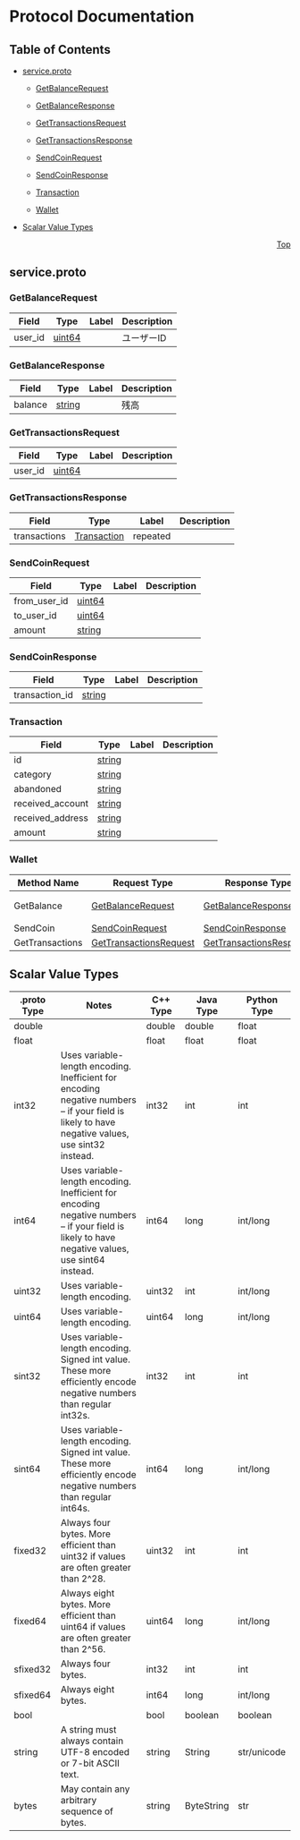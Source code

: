 # Protocol Documentation
<a name="top"/>

## Table of Contents

- [service.proto](#service.proto)
    - [GetBalanceRequest](#services.GetBalanceRequest)
    - [GetBalanceResponse](#services.GetBalanceResponse)
    - [GetTransactionsRequest](#services.GetTransactionsRequest)
    - [GetTransactionsResponse](#services.GetTransactionsResponse)
    - [SendCoinRequest](#services.SendCoinRequest)
    - [SendCoinResponse](#services.SendCoinResponse)
    - [Transaction](#services.Transaction)
  
  
  
    - [Wallet](#services.Wallet)
  

- [Scalar Value Types](#scalar-value-types)



<a name="service.proto"/>
<p align="right"><a href="#top">Top</a></p>

## service.proto



<a name="services.GetBalanceRequest"/>

### GetBalanceRequest



| Field | Type | Label | Description |
| ----- | ---- | ----- | ----------- |
| user_id | [uint64](#uint64) |  | ユーザーID |






<a name="services.GetBalanceResponse"/>

### GetBalanceResponse



| Field | Type | Label | Description |
| ----- | ---- | ----- | ----------- |
| balance | [string](#string) |  | 残高 |






<a name="services.GetTransactionsRequest"/>

### GetTransactionsRequest



| Field | Type | Label | Description |
| ----- | ---- | ----- | ----------- |
| user_id | [uint64](#uint64) |  |  |






<a name="services.GetTransactionsResponse"/>

### GetTransactionsResponse



| Field | Type | Label | Description |
| ----- | ---- | ----- | ----------- |
| transactions | [Transaction](#services.Transaction) | repeated |  |






<a name="services.SendCoinRequest"/>

### SendCoinRequest



| Field | Type | Label | Description |
| ----- | ---- | ----- | ----------- |
| from_user_id | [uint64](#uint64) |  |  |
| to_user_id | [uint64](#uint64) |  |  |
| amount | [string](#string) |  |  |






<a name="services.SendCoinResponse"/>

### SendCoinResponse



| Field | Type | Label | Description |
| ----- | ---- | ----- | ----------- |
| transaction_id | [string](#string) |  |  |






<a name="services.Transaction"/>

### Transaction



| Field | Type | Label | Description |
| ----- | ---- | ----- | ----------- |
| id | [string](#string) |  |  |
| category | [string](#string) |  |  |
| abandoned | [string](#string) |  |  |
| received_account | [string](#string) |  |  |
| received_address | [string](#string) |  |  |
| amount | [string](#string) |  |  |





 

 

 


<a name="services.Wallet"/>

### Wallet


| Method Name | Request Type | Response Type | Description |
| ----------- | ------------ | ------------- | ------------|
| GetBalance | [GetBalanceRequest](#services.GetBalanceRequest) | [GetBalanceResponse](#services.GetBalanceRequest) | ログイン情報取得 |
| SendCoin | [SendCoinRequest](#services.SendCoinRequest) | [SendCoinResponse](#services.SendCoinRequest) |  |
| GetTransactions | [GetTransactionsRequest](#services.GetTransactionsRequest) | [GetTransactionsResponse](#services.GetTransactionsRequest) |  |

 



## Scalar Value Types

| .proto Type | Notes | C++ Type | Java Type | Python Type |
| ----------- | ----- | -------- | --------- | ----------- |
| <a name="double" /> double |  | double | double | float |
| <a name="float" /> float |  | float | float | float |
| <a name="int32" /> int32 | Uses variable-length encoding. Inefficient for encoding negative numbers – if your field is likely to have negative values, use sint32 instead. | int32 | int | int |
| <a name="int64" /> int64 | Uses variable-length encoding. Inefficient for encoding negative numbers – if your field is likely to have negative values, use sint64 instead. | int64 | long | int/long |
| <a name="uint32" /> uint32 | Uses variable-length encoding. | uint32 | int | int/long |
| <a name="uint64" /> uint64 | Uses variable-length encoding. | uint64 | long | int/long |
| <a name="sint32" /> sint32 | Uses variable-length encoding. Signed int value. These more efficiently encode negative numbers than regular int32s. | int32 | int | int |
| <a name="sint64" /> sint64 | Uses variable-length encoding. Signed int value. These more efficiently encode negative numbers than regular int64s. | int64 | long | int/long |
| <a name="fixed32" /> fixed32 | Always four bytes. More efficient than uint32 if values are often greater than 2^28. | uint32 | int | int |
| <a name="fixed64" /> fixed64 | Always eight bytes. More efficient than uint64 if values are often greater than 2^56. | uint64 | long | int/long |
| <a name="sfixed32" /> sfixed32 | Always four bytes. | int32 | int | int |
| <a name="sfixed64" /> sfixed64 | Always eight bytes. | int64 | long | int/long |
| <a name="bool" /> bool |  | bool | boolean | boolean |
| <a name="string" /> string | A string must always contain UTF-8 encoded or 7-bit ASCII text. | string | String | str/unicode |
| <a name="bytes" /> bytes | May contain any arbitrary sequence of bytes. | string | ByteString | str |

